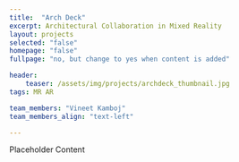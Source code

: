 ```yaml
---
title:  "Arch Deck"
excerpt: Architectural Collaboration in Mixed Reality
layout: projects
selected: "false"
homepage: "false"  
fullpage: "no, but change to yes when content is added"

header:
    teaser: /assets/img/projects/archdeck_thumbnail.jpg
tags: MR AR

team_members: "Vineet Kamboj"
team_members_align: "text-left"

---
```


Placeholder Content
